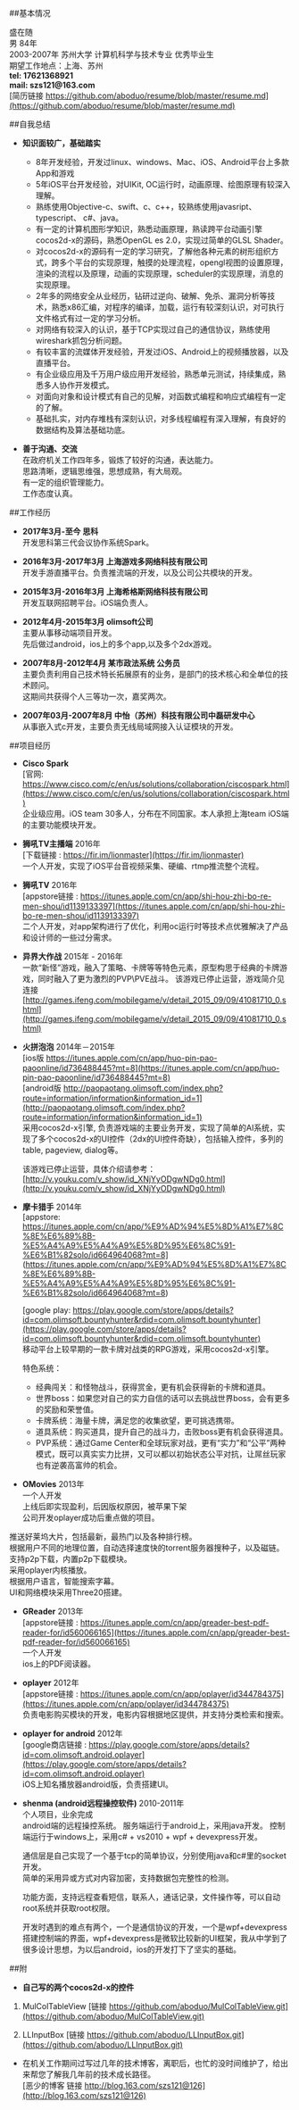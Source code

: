 ##基本情况

盛在随  
男
84年  
2003-2007年  苏州大学  计算机科学与技术专业  优秀毕业生    
期望工作地点：上海、苏州  
__tel: 17621368921__  
__mail: szs121@163.com__  
[简历链接 https://github.com/aboduo/resume/blob/master/resume.md](https://github.com/aboduo/resume/blob/master/resume.md)

##自我总结

* __知识面较广，基础踏实__  

	- 8年开发经验，开发过linux、windows、Mac、iOS、Android平台上多款App和游戏
	- 5年iOS平台开发经验，对UIKit, OC运行时，动画原理、绘图原理有较深入理解。
	- 熟练使用Objective-c、swift、c、c++，较熟练使用javasript、typescript、 c#、java。
	- 有一定的计算机图形学知识，熟悉动画原理，熟读跨平台动画引擎cocos2d-x的源码，熟悉OpenGL es 2.0，实现过简单的GLSL Shader。
	- 对cocos2d-x的源码有一定的学习研究，了解他各种元素的树形组织方式，跨多个平台的实现原理，触摸的处理流程，opengl视图的设置原理，渲染的流程以及原理，动画的实现原理，scheduler的实现原理，消息的实现原理。 
	- 2年多的网络安全从业经历，钻研过逆向、破解、免杀、漏洞分析等技术，熟悉x86汇编，对程序的编译，加载，运行有较深刻认识，对可执行文件格式有过一定的学习分析。 
	- 对网络有较深入的认识，基于TCP实现过自己的通信协议，熟练使用wireshark抓包分析问题。
	- 有较丰富的流媒体开发经验，开发过iOS、Android上的视频播放器，以及直播平台。
	- 有企业级应用及千万用户级应用开发经验，熟悉单元测试，持续集成，熟悉多人协作开发模式。
	- 对面向对象和设计模式有自己的见解，对函数式编程和响应式编程有一定的了解。
	- 基础扎实，对内存堆栈有深刻认识，对多线程编程有深入理解，有良好的数据结构及算法基础功底。



* __善于沟通、交流__  
在政府机关工作四年多，锻炼了较好的沟通，表达能力。  
思路清晰，逻辑思维强，思想成熟，有大局观。  
有一定的组织管理能力。  
工作态度认真。


##工作经历

* __2017年3月-至今 思科__  
开发思科第三代会议协作系统Spark。

* __2016年3月-2017年3月 上海游戏多网络科技有限公司__  
开发手游直播平台。负责推流端的开发，以及公司公共模块的开发。    

* __2015年3月-2016年3月 上海希格斯网络科技有限公司__  
开发互联网招聘平台。iOS端负责人。

* __2012年4月-2015年3月 olimsoft公司__  
主要从事移动端项目开发。  
先后做过android，ios上的多个app,以及多个2dx游戏。  

* __2007年8月-2012年4月  某市政法系统 公务员__  
主要负责利用自己技术特长拓展原有的业务，是部门的技术核心和全单位的技术顾问。  
这期间共获得个人三等功一次，嘉奖两次。

* __2007年03月-2007年8月  中怡（苏州）科技有限公司中磊研发中心__  
从事嵌入式c开发，主要负责无线局域网接入认证模块的开发。



##项目经历
* __Cisco Spark__  
[官网: https://www.cisco.com/c/en/us/solutions/collaboration/ciscospark.html](https://www.cisco.com/c/en/us/solutions/collaboration/ciscospark.html)  
企业级应用。iOS team 30多人，分布在不同国家。本人承担上海team iOS端的主要功能模块开发。

* __狮吼TV主播端__ 2016年  
[下载链接 : https://fir.im/lionmaster](https://fir.im/lionmaster)  
一个人开发，实现了iOS平台音视频采集、硬编、rtmp推流整个流程。

* __狮吼TV__ 2016年  
[appstore链接 : https://itunes.apple.com/cn/app/shi-hou-zhi-bo-re-men-shou/id1139133397](https://itunes.apple.com/cn/app/shi-hou-zhi-bo-re-men-shou/id1139133397)  
二个人开发，对app架构进行了优化，利用oc运行时等技术点优雅解决了产品和设计师的一些过分需求。  


* __异界大作战__ 2015年 - 2016年  
一款“新怪”游戏，融入了策略、卡牌等等特色元素，原型构思于经典的卡牌游戏，同时融入了更为激烈的PVP\PVE战斗。
该游戏已停止运营，游戏简介见连接[http://games.ifeng.com/mobilegame/v/detail_2015_09/09/41081710_0.shtml](http://games.ifeng.com/mobilegame/v/detail_2015_09/09/41081710_0.shtml)

* __火拼泡泡__  2014年－2015年  
[ios版 https://itunes.apple.com/cn/app/huo-pin-pao-paoonline/id736488445?mt=8](https://itunes.apple.com/cn/app/huo-pin-pao-paoonline/id736488445?mt=8)  
[android版 http://paopaotang.olimsoft.com/index.php?route=information/information&information_id=1](http://paopaotang.olimsoft.com/index.php?route=information/information&information_id=1)    
	采用cocos2d-x引擎, 负责游戏端的主要业务开发，实现了简单的AI系统，实现了多个cocos2d-x的UI控件（2dx的UI控件奇缺），包括输入控件，多列的table, pageview, dialog等。  

	该游戏已停止运营，具体介绍请参考：[http://v.youku.com/v_show/id_XNjYyODgwNDg0.html](http://v.youku.com/v_show/id_XNjYyODgwNDg0.html)
	 

* __摩卡猎手__ 2014年  
	[appstore: https://itunes.apple.com/cn/app/%E9%AD%94%E5%8D%A1%E7%8C%8E%E6%89%8B-%E5%A4%A9%E5%A4%A9%E5%8D%95%E6%8C%91-%E6%B1%82solo/id664964068?mt=8]
(https://itunes.apple.com/cn/app/%E9%AD%94%E5%8D%A1%E7%8C%8E%E6%89%8B-%E5%A4%A9%E5%A4%A9%E5%8D%95%E6%8C%91-%E6%B1%82solo/id664964068?mt=8)  

	[google play: https://play.google.com/store/apps/details?id=com.olimsoft.bountyhunter&rdid=com.olimsoft.bountyhunter](https://play.google.com/store/apps/details?id=com.olimsoft.bountyhunter&rdid=com.olimsoft.bountyhunter)  
移动平台上较早期的一款卡牌对战类的RPG游戏，采用cocos2d-x引擎。

	特色系统：
	- 经典闯关：和怪物战斗，获得赏金，更有机会获得新的卡牌和道具。
	- 世界boss：如果您对自己的实力自信的话可以去挑战世界boss，会有更多的奖励和荣誉值。
	- 卡牌系统：海量卡牌，满足您的收集欲望，更可挑选携带。
	- 道具系统：购买道具，提升自己的战斗力，击败boss更有机会获得道具。
	- PVP系统：通过Game Center和全球玩家对战，更有“实力”和“公平”两种模式，既可以真实实力比拼，又可以都以初始状态公平对抗，让屌丝玩家也有逆袭高富帅的机会。



* __OMovies__  2013年  
一个人开发  
上线后即实现盈利，后因版权原因，被苹果下架  
公司开发oplayer成功后重点做的项目。 

 推送好莱坞大片，包括最新，最热门以及各种排行榜。  
根据用户不同的地理位置，自动选择速度快的torrent服务器搜种子，以及磁链。  
支持p2p下载，内置p2p下载模块。  
采用oplayer内核播放。  
根据用户语言，智能搜索字幕。  
UI和网络模块采用Three20搭建。  


* __GReader__  2013年    
[appstore链接 : https://itunes.apple.com/cn/app/greader-best-pdf-reader-for/id560066165](https://itunes.apple.com/cn/app/greader-best-pdf-reader-for/id560066165)   
一个人开发  
ios上的PDF阅读器。  


* __oplayer__ 2012年   
[appstore链接 : https://itunes.apple.com/cn/app/oplayer/id344784375](https://itunes.apple.com/cn/app/oplayer/id344784375)   
负责电影购买模块的开发，电影内容根据地区提供，并支持分类检索和搜索。


* __oplayer for android__  2012年  
[google商店链接 : https://play.google.com/store/apps/details?id=com.olimsoft.android.oplayer](https://play.google.com/store/apps/details?id=com.olimsoft.android.oplayer)   
iOS上知名播放器android版，负责搭建UI。


* __shenma (android远程操控软件)__  2010-2011年  
个人项目，业余完成    
android端的远程操控系统。
服务端运行于android上，采用java开发。
控制端运行于windows上，采用c# + vs2010 + wpf + devexpress开发。  

	通信层是自己实现了一个基于tcp的简单协议，分别使用java和c#里的socket开发。   
简单的采用异或方式对内容加密，支持数据包完整性的检测。  

	功能方面，支持远程查看短信，联系人，通话记录，文件操作等，可以自动root系统并获取root权限。

	开发时遇到的难点有两个，一个是通信协议的开发，一个是wpf+devexpress搭建控制端的界面，wpf+devexpress是微软比较新的UI框架，我从中学到了很多设计思想，为以后android，ios的开发打下了坚实的基础。


##附


* __自己写的两个cocos2d-x的控件__

1. MulColTableView  [链接 https://github.com/aboduo/MulColTableView.git](https://github.com/aboduo/MulColTableView.git)  

2. LLInputBox  [链接 https://github.com/aboduo/LLInputBox.git](https://github.com/aboduo/LLInputBox.git)  


* 在机关工作期间过写过几年的技术博客，离职后，也忙的没时间维护了，给出来帮您了解我几年前的技术成长路径。    
[恶少的博客 链接 http://blog.163.com/szs121@126](http://blog.163.com/szs121@126)


